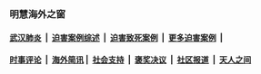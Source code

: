
### 明慧海外之窗

####  [武汉肺炎](indexes/365.md?t=03212300) &nbsp;|&nbsp;  [迫害案例综述](indexes/328.md?t=03212300) &nbsp;|&nbsp; [迫害致死案例](indexes/277.md?t=03212300)  &nbsp;|&nbsp; [更多迫害案例](indexes/81.md?t=03212300)  &nbsp;|&nbsp; 
####  [时事评论](indexes/19.md?t=03212300) &nbsp;|&nbsp; [海外简讯](indexes/245.md?t=03212300)&nbsp;|&nbsp;  [社会支持](indexes/140.md?t=03212300) &nbsp;|&nbsp; [褒奖决议](indexes/282.md?t=03212300) &nbsp;|&nbsp; [社区报道](indexes/91.md?t=03212300)  &nbsp;|&nbsp; [天人之间](indexes/78.md?t=03212300) 

